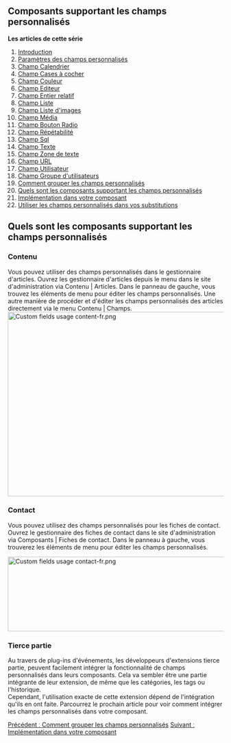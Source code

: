 <!-- Filename: J3.x:Adding_custom_fields/What_components_are_supporting_custom_fields / Display title: Ajout de champs personnalisés/Composants supportant les champs personnalisés -->

<span id="section-portal-heading"></span>

## Composants supportant les champs personnalisés

**Les articles de cette série**

1.  [Introduction](https://docs.joomla.org/J3.x:Adding_custom_fields "Special:MyLanguage/J3.x:Adding custom fields")
2.  [Paramètres des champs
    personnalisés](https://docs.joomla.org/J3.x:Adding_custom_fields/Parameters_for_all_Custom_Fields "Special:MyLanguage/J3.x:Adding custom fields/Parameters for all Custom Fields")
3.  [Champ
    Calendrier](https://docs.joomla.org/J3.x:Adding_custom_fields/Calendar_Field "Special:MyLanguage/J3.x:Adding custom fields/Calendar Field")
4.  [Champ Cases à
    cocher](https://docs.joomla.org/J3.x:Adding_custom_fields/Checkboxes_Field "Special:MyLanguage/J3.x:Adding custom fields/Checkboxes Field")
5.  [Champ
    Couleur](https://docs.joomla.org/J3.x:Adding_custom_fields/Color_Field "Special:MyLanguage/J3.x:Adding custom fields/Color Field")
6.  [Champ
    Editeur](https://docs.joomla.org/J3.x:Adding_custom_fields/Editor_Field "Special:MyLanguage/J3.x:Adding custom fields/Editor Field")
7.  [Champ Entier
    relatif](https://docs.joomla.org/J3.x:Adding_custom_fields/Integer_Field "Special:MyLanguage/J3.x:Adding custom fields/Integer Field")
8.  [Champ
    Liste](https://docs.joomla.org/J3.x:Adding_custom_fields/List_Field "Special:MyLanguage/J3.x:Adding custom fields/List Field")
9.  [Champ Liste
    d'images](https://docs.joomla.org/J3.x:Adding_custom_fields/ListOfImages_Field "Special:MyLanguage/J3.x:Adding custom fields/ListOfImages Field")
10. [Champ
    Média](https://docs.joomla.org/J3.x:Adding_custom_fields/Media_Field "Special:MyLanguage/J3.x:Adding custom fields/Media Field")
11. [Champ Bouton
    Radio](https://docs.joomla.org/J3.x:Adding_custom_fields/Radio_Field "Special:MyLanguage/J3.x:Adding custom fields/Radio Field")
12. [Champ
    Répétabilité](https://docs.joomla.org/J3.x:Adding_custom_fields/Repeatable_Field "Special:MyLanguage/J3.x:Adding custom fields/Repeatable Field")
13. [Champ
    Sql](https://docs.joomla.org/J3.x:Adding_custom_fieldshttps://docs.joomla.org/J3.x:Adding%20custom%20fields/Sql%20Field)
14. [Champ
    Texte](https://docs.joomla.org/J3.x:Adding_custom_fields/Text_Field "Special:MyLanguage/J3.x:Adding custom fields/Text Field")
15. [Champ Zone de
    texte](https://docs.joomla.org/J3.x:Adding_custom_fields/Textarea_Field "Special:MyLanguage/J3.x:Adding custom fields/Textarea Field")
16. [Champ
    URL](https://docs.joomla.org/J3.x:Adding_custom_fields/Url_Field "Special:MyLanguage/J3.x:Adding custom fields/Url Field")
17. [Champ
    Utilisateur](https://docs.joomla.org/J3.x:Adding_custom_fields/User_Field "Special:MyLanguage/J3.x:Adding custom fields/User Field")
18. [Champ Groupe
    d'utilisateurs](https://docs.joomla.org/J3.x:Adding_custom_fields/Usergroup_Field "Special:MyLanguage/J3.x:Adding custom fields/Usergroup Field")
19. [Comment grouper les champs
    personnalisés](https://docs.joomla.org/J3.x:Adding_custom_fields/How%CC%9E_can_you_group_custom_fields "Special:MyLanguage/J3.x:Adding custom fields/How̞ can you group custom fields")
20. [Quels sont les composants supportant les champs
    personnalisés](https://docs.joomla.org/J3.x:Adding_custom_fields/What_components_are_supporting_custom_fields "Special:MyLanguage/J3.x:Adding custom fields/What components are supporting custom fields")
21. [Implémentation dans votre
    composant](https://docs.joomla.org/J3.x:Adding_custom_fields/Implement_into_your_component "Special:MyLanguage/J3.x:Adding custom fields/Implement into your component")
22. [Utiliser les champs personnalisés dans vos
    substitutions](https://docs.joomla.org/J3.x:Adding_custom_fields/Overrides "Special:MyLanguage/J3.x:Adding custom fields/Overrides")

## Quels sont les composants supportant les champs personnalisés

### Contenu

Vous pouvez utiliser des champs personnalisés dans le gestionnaire
d'articles. Ouvrez les gestionnaire d'articles depuis le menu dans le
site d'administration via Contenu \| Articles. Dans le panneau de
gauche, vous trouvez les éléments de menu pour éditer les champs
personnalisés. Une autre manière de procéder et d'éditer les champs
personnalisés des articles directement via le menu Contenu \| Champs.
<img
src="https://docs.joomla.org/images/thumb/5/50/Custom_fields_usage_content-fr.png/700px-Custom_fields_usage_content-fr.png"
decoding="async"
srcset="https://docs.joomla.org/images/thumb/5/50/Custom_fields_usage_content-fr.png/1050px-Custom_fields_usage_content-fr.png 1.5x, https://docs.joomla.org/images/5/50/Custom_fields_usage_content-fr.png 2x"
data-file-width="1285" data-file-height="790" width="700" height="430"
alt="Custom fields usage content-fr.png" />

### Contact

Vous pouvez utilisez des champs personnalisés pour les fiches de
contact. Ouvrez le gestionnaire des fiches de contact dans le site
d'administration via Composants \| Fiches de contact. Dans le panneau à
gauche, vous trouverez les éléments de menu pour éditer les champs
personnalisés.  

<img
src="https://docs.joomla.org/images/thumb/7/7b/Custom_fields_usage_contact-fr.png/800px-Custom_fields_usage_contact-fr.png"
decoding="async"
srcset="https://docs.joomla.org/images/thumb/7/7b/Custom_fields_usage_contact-fr.png/1200px-Custom_fields_usage_contact-fr.png 1.5x, https://docs.joomla.org/images/7/7b/Custom_fields_usage_contact-fr.png 2x"
data-file-width="1305" data-file-height="284" width="800" height="174"
alt="Custom fields usage contact-fr.png" />

### Tierce partie

Au travers de plug-ins d'événements, les développeurs d'extensions
tierce partie, peuvent facilement intégrer la fonctionnalité de champs
personnalisés dans leurs composants. Cela va sembler être une partie
intégrante de leur extension, de même que les catégories, les tags ou
l'historique.  
Cependant, l'utilisation exacte de cette extension dépend de
l'intégration qu'ils en ont faite. Parcourrez le prochain article pour
voir comment intégrer les champs personnalisés dans votre composant.

<a
href="https://docs.joomla.org/J3.x:Adding_custom_fields/How%CC%9E_can_you_group_custom_fields"
id="content-button" class="button expand success">Précédent ː Comment
grouper les champs personnalisés</a> <a
href="https://docs.joomla.org/J3.x:Adding_custom_fields/Implement_into_your_component"
id="content-button" class="button expand success">Suivant ː
Implémentation dans votre composant</a>
